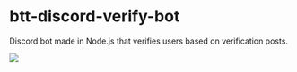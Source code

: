 # btt-discord-verify-bot
Discord bot made in Node.js that verifies users based on verification posts.

![](https://i.imgur.com/9GA4tk4.gif)
